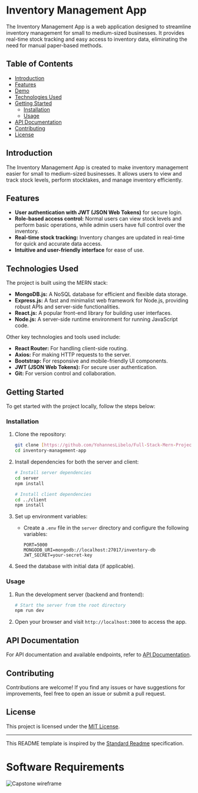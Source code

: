 
# Inventory Management App

The Inventory Management App is a web application designed to streamline inventory management for small to medium-sized businesses. It provides real-time stock tracking and easy access to inventory data, eliminating the need for manual paper-based methods.

## Table of Contents
- [Introduction](#introduction)
- [Features](#features)
- [Demo](#demo)
- [Technologies Used](#technologies-used)
- [Getting Started](#getting-started)
  - [Installation](#installation)
  - [Usage](#usage)
- [API Documentation](#api-documentation)
- [Contributing](#contributing)
- [License](#license)

## Introduction

The Inventory Management App is created to make inventory management easier for small to medium-sized businesses. It allows users to view and track stock levels, perform stocktakes, and manage inventory efficiently.

## Features

- **User authentication with JWT (JSON Web Tokens)** for secure login.
- **Role-based access control:** Normal users can view stock levels and perform basic operations, while admin users have full control over the inventory.
- **Real-time stock tracking:** Inventory changes are updated in real-time for quick and accurate data access.
- **Intuitive and user-friendly interface** for ease of use.

## Technologies Used

The project is built using the MERN stack:
- **MongoDB.js:** A NoSQL database for efficient and flexible data storage.
- **Express.js:** A fast and minimalist web framework for Node.js, providing robust APIs and server-side functionalities.
- **React.js:** A popular front-end library for building user interfaces.
- **Node.js:** A server-side runtime environment for running JavaScript code.

Other key technologies and tools used include:
- **React Router:** For handling client-side routing.
- **Axios:** For making HTTP requests to the server.
- **Bootstrap:** For responsive and mobile-friendly UI components.
- **JWT (JSON Web Tokens):** For secure user authentication.
- **Git:** For version control and collaboration.

## Getting Started

To get started with the project locally, follow the steps below:

### Installation

1. Clone the repository:
   ```bash
   git clone [https://github.com/YohannesLibelo/Full-Stack-Mern-Project.git]
   cd inventory-management-app
   ```

2. Install dependencies for both the server and client:
   ```bash
   # Install server dependencies
   cd server
   npm install
   
   # Install client dependencies
   cd ../client
   npm install
   ```

3. Set up environment variables:
   - Create a `.env` file in the `server` directory and configure the following variables:
     ```plaintext
     PORT=5000
     MONGODB_URI=mongodb://localhost:27017/inventory-db
     JWT_SECRET=your-secret-key
     ```

4. Seed the database with initial data (if applicable).

### Usage

1. Run the development server (backend and frontend):
   ```bash
   # Start the server from the root directory
   npm run dev
   ```

2. Open your browser and visit `http://localhost:3000` to access the app.

## API Documentation

For API documentation and available endpoints, refer to [API Documentation](https://www.example.com/api-docs).

## Contributing

Contributions are welcome! If you find any issues or have suggestions for improvements, feel free to open an issue or submit a pull request.

## License

This project is licensed under the [MIT License](LICENSE).

---

This README template is inspired by the [Standard Readme](https://github.com/RichardLitt/standard-readme) specification.


# Software Requirements

![Capstone wireframe](https://github.com/YohannesLibelo/Full-Stack-Mern-Project/assets/142489620/652fbd41-4be7-406d-8ea2-18a467cabab3)

